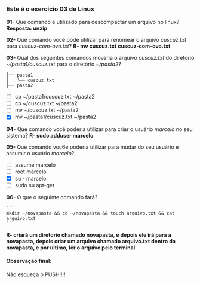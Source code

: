 ### Este é o exercício 03 de Linux

**01-** Que comando é utilizado para descompactar um arquivo no linux?
**Resposta: unzip**

**02-** Que comando você pode utilizar para renomear o arquivo *cuscuz.txt* para *cuscuz-com-ovo.txt*?
**R- mv cuscuz.txt cuscuz-com-ovo.txt**

**03-** Qual dos seguintes comandos moveria o arquivo *cuscuz.txt* do diretório *~/pasta1/cuscuz.txt* para o diretório *~/pasta2*?

```
├── pasta1
│   └── cuscuz.txt
├── pasta2
```

- [ ] cp ~/pasta1/cuscuz.txt ~/pasta2
- [ ] cp ~/cuscuz.txt ~/pasta2
- [ ] mv ~/cuscuz.txt ~/pasta2
- [x] mv ~/pasta1/cuscuz.txt ~/pasta2

**04-** Que comando você poderia utilizar para criar o usuário *marcelo* no seu sistema?
**R- sudo adduser marcelo**

**05-** Que comando voc6e poderia utilizar para mudar do seu usuário e assumir o usuário *marcelo*?

- [ ] assume marcelo
- [ ] root marcelo
- [x] su - marcelo
- [ ] sudo su apt-get

**06-** O que o seguinte comando fará?

    ```
    mkdir ~/novapasta && cd ~/novapasta && touch arquivo.txt && cat arquivo.txt
    ```

**R- criará um diretorio chamado novapasta, e depois ele irá para a novapasta, depois criar um arquivo chamado arquivo.txt dentro da novapasta, e por ultimo, ler o arquivo pelo terminal**

#### Observação final:
Não esqueça o PUSH!!!!